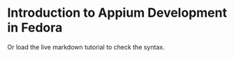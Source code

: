 # Introduction to Appium Development in Fedora

Or load the live markdown tutorial to check the syntax.